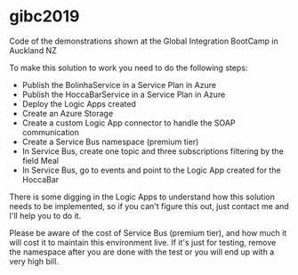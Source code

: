 # gibc2019
Code of the demonstrations shown at the Global Integration BootCamp in Auckland NZ

To make this solution to work you need to do the following steps:

* Publish the BolinhaService in a Service Plan in Azure
* Publish the HoccaBarService in a Service Plan in Azure
* Deploy the Logic Apps created
* Create an Azure Storage
* Create a custom Logic App connector to handle the SOAP communication
* Create a Service Bus namespace (premium tier)
* In Service Bus, create one topic and three subscriptions filtering by the field Meal
* In Service Bus, go to events and point to the Logic App created for the HoccaBar

There is some digging in the Logic Apps to understand how this solution needs to be implemented, so if you can't figure this out, just contact me and I'll help you to do it.

Please be aware of the cost of Service Bus (premium tier), and how much it will cost it to maintain this environment live. If it's just for testing, remove the namespace after you are done with the test or you will end up with a very high bill.
